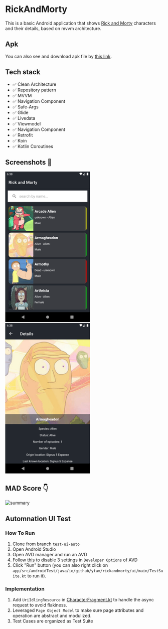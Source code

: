# RickAndMorty
This is a basic Android application that shows [Rick and Morty](https://rickandmortyapi.com/) characters and their details, based on mvvm architecture.

## Apk 
You can also see and download apk file by [this link](https://github.com/ytam/RickAndMorty/blob/main/rickandmorty.apk).


## Tech stack
* ✅ Clean Architecture
* ✅ Repository pattern
* ✅ MVVM
* ✅ Navigation Component
* ✅ Safe-Args
* ✅ Glide
* ✅ Livedata
* ✅ Viewmodel
* ✅ Navigation Component
* ✅ Retrofit
* ✅ Koin
* ✅ Kotlin Coroutines


## Screenshots 📱
 <p align="left">
  <img src="./Screenshoots/Screenshot_list.png" width="270" alt="Character List">
  <img src="./Screenshoots/Screenshot_detail.png" width="270" alt="Character detail">
</p>



## MAD Score 👇
![summary](https://github.com/ytam/RickAndMorty/blob/main/mad_scorecard.png)

## Automnation UI Test
### How To Run
1. Clone from branch `test-ui-auto`
2. Open Android Studio
3. Open AVD manager and run an AVD
4. Follow [this](https://developer.android.com/training/testing/espresso/setup#set-up-environment) to disable 3 settings in `Developer Options` of AVD 
5. Click "Run" button (you can also right click on `app/src/androidTest/java/io/github/ytam/rickandmorty/ui/main/TestSuite.kt` to run it).

### Implementation
1. Add `UriIdlingResource` in [CharacterFragment.kt](https://github.com/EasonCYS/RickAndMorty/blob/69b9b42457f87d9ead82225f0263b799ebfb074c/app/src/main/java/io/github/ytam/rickandmorty/ui/character/CharacterFragment.kt#L70-L73) to handle the async request to avoid flakiness.
2. Leveraged `Page Object Model` to make sure page attributes and operation are abstract and modulized.
3. Test Cases are organized as Test Suite
